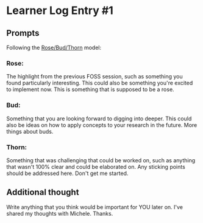 # Learner Log Entry #1 

## Prompts
Following the [Rose/Bud/Thorn](https://www.panoramaed.com/blog/rose-bud-thorn-activity-and-worksheet#:~:text=%22Rose%2C%20Bud%2C%20Thorn%22%20is%20a%20mindful%20design%2D,day%2C%20week%2C%20or%20month.) model:

### Rose:
The highlight from the previous FOSS session, such as something you found particularly interesting. This could also be something you're excited to implement now.
This is something that is supposed to be a rose.
### Bud: 
Something that you are looking forward to digging into deeper. This could also be ideas on how to apply concepts to your research in the future. 
More things about buds.
### Thorn: 
Something that was challenging that could be worked on, such as anything that wasn't 100% clear and could be elaborated on. Any sticking points should be addressed here. 
Don't get me started. 
## Additional thought
Write anything that you think would be important for YOU later on.
I've shared my thoughts with Michele. Thanks. 

